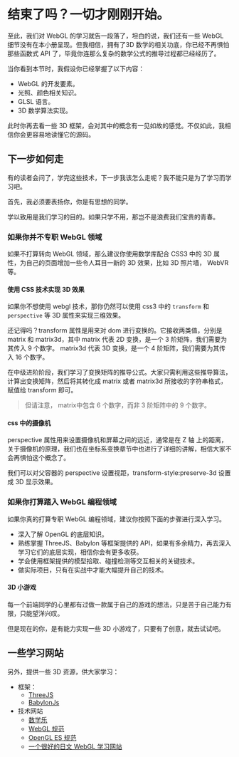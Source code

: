 # 结束了吗？一切才刚刚开始。

至此，我们对 WebGL 的学习就告一段落了，坦白的说，我们还有一些 WebGL 细节没有在本小册呈现。但我相信，拥有了3D 数学的相关功底，你已经不再惧怕那些函数式 API 了，毕竟你连那么复杂的数学公式的推导过程都已经经历了。

当你看到本节时，我假设你已经掌握了以下内容：

*   WebGL 的开发要素。
*   光照、颜色相关知识。
*   GLSL 语言。
*   3D 数学算法实现。

此时你再去看一些 3D 框架，会对其中的概念有一见如故的感觉。不仅如此，我相信你会更容易地读懂它的源码。

## 下一步如何走

有的读者会问了，学完这些技术，下一步我该怎么走呢？我不能只是为了学习而学习吧。

首先，我必须要表扬你，你是有思想的同学。

学以致用是我们学习的目的。如果只学不用，那岂不是浪费我们宝贵的青春。

### 如果你并不专职 WebGL 领域

如果不打算转向 WebGL 领域，那么建议你使用数学库配合 CSS3 中的 3D 属性，为自己的页面增加一些令人耳目一新的 3D 效果，比如 3D 照片墙， WebVR 等。

#### 使用 CSS 技术实现 3D 效果

如果你不想使用 webgl 技术，那你仍然可以使用 css3 中的 `transform` 和 `perspective` 等 3D 属性来实现三维效果。

还记得吗？transform 属性是用来对 dom 进行变换的。它接收两类值，分别是 matrix 和 matrix3d，其中 matrix 代表 2D 变换，是一个 3 阶矩阵，我们需要为其传入 9 个数字。 matrix3d 代表 3D 变换，是一个 4 阶矩阵，我们需要为其传入 16 个数字。

在中级进阶阶段，我们学习了变换矩阵的推导公式。大家只需利用这些推导算法，计算出变换矩阵，然后将其转化成 matrix 或者 matrix3d 所接收的字符串格式，赋值给 transform 即可。

> 但请注意， matrix中包含 6 个数字，而非 3 阶矩阵中的 9 个数字。

#### css 中的摄像机

perspective 属性用来设置摄像机和屏幕之间的远近，通常是在 Z 轴 上的距离，关于摄像机的原理，我们也在坐标系变换章节中也进行了详细的讲解，相信大家不会再惧怕这个概念了。

我们可以对父容器的 perspective 设置视距，transform-style:preserve-3d 设置成 3D 显示效果。

### 如果你打算踏入 WebGL 编程领域

如果你真的打算专职 WebGL 编程领域，建议你按照下面的步骤进行深入学习。

*   深入了解 OpenGL 的底层知识。
*   熟练掌握 ThreeJS、Babylon 等框架提供的 API，如果有多余精力，再去深入学习它们的底层实现，相信你会有更多收获。
*   学会使用框架提供的模型拾取、碰撞检测等交互相关的关键技术。
*   做实际项目，只有在实战中才能大幅提升自己的技术。

#### 3D 小游戏

每一个前端同学的心里都有过做一款属于自己的游戏的想法，只是苦于自己能力有限，只能望洋兴叹。

但是现在的你，是有能力实现一些 3D 小游戏了，只要有了创意，就去试试吧。

## 一些学习网站

另外，提供一些 3D 资源，供大家学习：

*   框架：
    *   [ThreeJS](https://github.com/mrdoob/three.js)
    *   [BabylonJs](https://www.babylonjs.com/)
*   技术网站
    *   [数学乐](https://www.shuxuele.com/algebra/matrix-inverse-minors-cofactors-adjugate.html)
    *   [WebGL 规范](https://www.khronos.org/registry/webgl/specs/latest/2.0/)
    *   [OpenGL ES 规范](https://www.khronos.org/files/opengles_shading_language.pdf)
    *   [一个很好的日文 WebGL 学习网站](https://wgld.org/d/webgl/)